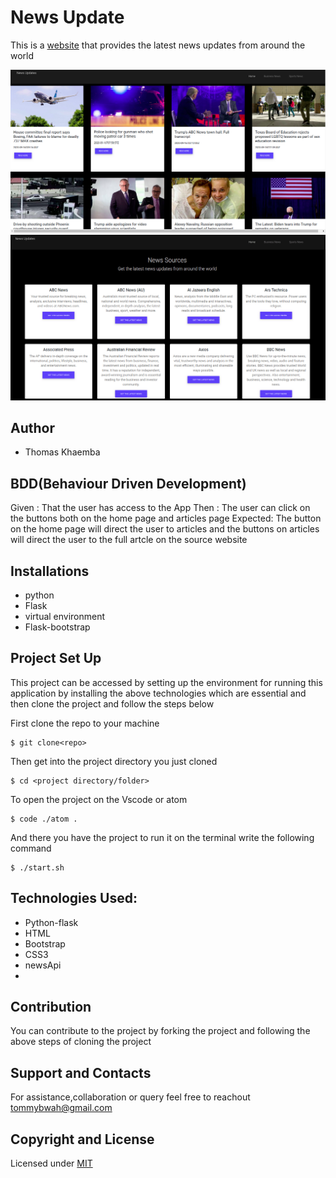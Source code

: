 # News Update
This is a [website](https://newsapp26.herokuapp.com/) that provides the latest news updates from around the world 

![News article](articles.png)
![source](news-sources.png)

## Author 
* Thomas Khaemba
  
## BDD(Behaviour Driven Development)
Given : That the user has access to the App
Then : The user can click on the buttons both on the home page and articles page
Expected: The button on the home page will direct the user to  articles and the buttons on  articles will direct the user  to the  full artcle on the source  website


## Installations
* python
* Flask
* virtual environment
* Flask-bootstrap
## Project Set Up
This project can be accessed by  setting up the environment  for running this application by installing the above technologies which are essential and then clone the project  and follow the steps below

First clone the repo  to your machine
```
$ git clone<repo>
```
Then get into  the project directory  you just cloned 
```
$ cd <project directory/folder>
```
To open the project on the Vscode or atom 
```
$ code ./atom .
```

And there you have the project to run it on the terminal write the following command

```
$ ./start.sh
```
## Technologies Used:
* Python-flask
* HTML
* Bootstrap
* CSS3
* newsApi
* 


## Contribution
You can contribute to the project by forking the project  and following the above steps of cloning the project



## Support and Contacts
For assistance,collaboration or query feel free to reachout tommybwah@gmail.com

## Copyright and License
Licensed under [MIT](license)